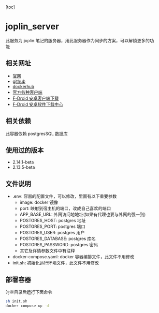 [toc]
# joplin_server
此服务为 joplin 笔记的服务器，用此服务器作为同步的方案，可以解锁更多的功能

## 相关网址
- [官网](https://joplinapp.org/)
- [github](https://github.com/laurent22/joplin)
- [dockerhub](https://hub.docker.com/r/joplin/server/tags)
- [官方各种客户端](https://joplinapp.org/help/install/)
- [F-Droid 安卓客户端下载](https://f-droid.org/zh_Hans/packages/net.cozic.joplin/)
- [F-Droid 安卓软件下载中心](https://f-droid.org/zh_Hans/)

## 相关依赖
此容器依赖 postgresSQL 数据库

## 使用过的版本
- 2.14.1-beta
- 2.13.5-beta


## 文件说明
- .env: 容器的配置文件，可以修改，里面有以下重要参数
	- image: docker 镜像
	- port: 映射到宿主机的端口，改成自己喜欢的端口
	- APP_BASE_URL: 外网访问地地址(如果有代理也要与外网的强一到)
	- POSTGRES_HOST: postgres 地址
	- POSTGRES_PORT: postgres 端口
	- POSTGRES_USER: postgres 用户
	- POSTGRES_DATABASE: postgres 库名
	- POSTGRES_PASSWORD: postgres 密码
	- 其它及详情参数文件中有注释
- docker-compose.yaml: docker 容器编排文件，此文件不用修改
- init.sh: 初始化运行环境文件，此文件不用修改

## 部署容器
时空目录后运行下面命令
```bash
sh init.sh
docker compose up -d
```



